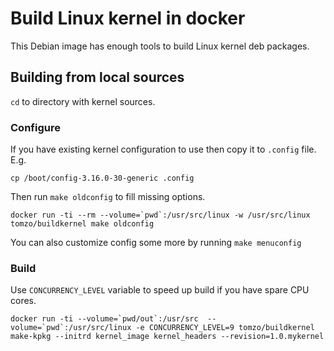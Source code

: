 # Build Linux kernel in docker

This Debian image has enough tools to build Linux kernel deb packages.

## Building from local sources

`cd` to directory with kernel sources.

### Configure

If you have existing kernel configuration to use then copy it to `.config` file.
E.g.
```
cp /boot/config-3.16.0-30-generic .config
```

Then run `make oldconfig` to fill missing options.
```
docker run -ti --rm --volume=`pwd`:/usr/src/linux -w /usr/src/linux tomzo/buildkernel make oldconfig
```

You can also customize config some more by running `make menuconfig`

### Build

Use `CONCURRENCY_LEVEL` variable to speed up build if you have spare CPU cores.

```
docker run -ti --volume=`pwd/out`:/usr/src  --volume=`pwd`:/usr/src/linux -e CONCURRENCY_LEVEL=9 tomzo/buildkernel make-kpkg --initrd kernel_image kernel_headers --revision=1.0.mykernel
```
